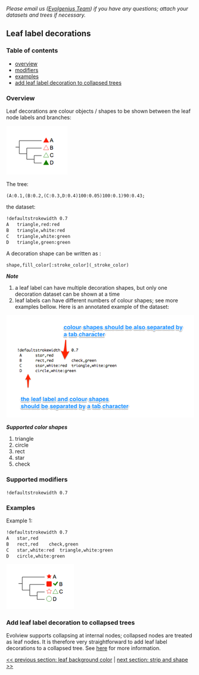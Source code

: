 *Please email us ([Evolgenius Team](mailto:evolgenius.team@gmail.com)) if you have any questions; attach your datasets and trees if necessary.*

## Leaf label decorations

### Table of contents
* [overview](#overview)
* [modifiers](#supported-modifiers)
* [examples](#examples)
* [add leaf label decoration to collapsed trees](#add-leaf-label-decoration-to-collapsed-trees)

### Overview
Leaf decorations are colour objects / shapes to be shown between the leaf node labels and branches:

![](images/DatasetLeafLabelDeco_leafdeco_example.png)

The tree:

```
(A:0.1,(B:0.2,(C:0.3,D:0.4)100:0.05)100:0.1)90:0.43;
```

the dataset:

```
!defaultstrokewidth	0.7
A	triangle,red:red
B	triangle,white:red
C	triangle,white:green
D	triangle,green:green
```

A decoration shape can be written as :

```
shape,fill_color[:stroke_color](_stroke_color)
```

**_Note_**
1. a leaf label can have multiple decoration shapes, but only one decoration dataset can be shown at a time
2. leaf labels can have different numbers of colour shapes; see more examples bellow.
Here is an annotated example of the dataset:

![](images/DatasetLeafLabelDeco_leafdeco_dataset_explained.png)

**_Supported color shapes_**
1. triangle
2. circle
3. rect
4. star
5. check

### Supported modifiers

```
!defaultstrokewidth	0.7
```

### Examples

Example 1:

```
!defaultstrokewidth	0.7
A	star,red
B	rect,red	check,green
C	star,white:red	triangle,white:green
D	circle,white:green
```

![](images/DatasetLeafLabelDeco_leafdeco_example1.png)

### Add leaf label decoration to collapsed trees
Evolview supports collapsing at internal nodes; collapsed nodes are treated as leaf nodes. It is therefore very straightforward to add leaf label decorations to a collapsed tree. See [here](/datasets/13_collapse_at_internal_nodes/DatasetCollapseInternalNodes.md) for more information.


[<< previous section: leaf background color](/datasets/05_leaf/DatasetLeafBKColor.md)      |       [next section: strip and shape >>](/datasets/06_strip_and_shape/DatasetColorStripShape.md)
